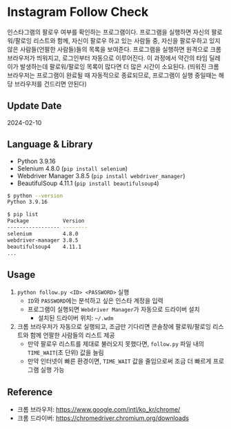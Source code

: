 # Instagram Follow Check
인스타그램의 팔로우 여부를 확인하는 프로그램이다. 프로그램을 실행하면 자신의 팔로워/팔로잉 리스트와 함께, 자신이 팔로우 하고 있는 사람들 중, 자신을 팔로우하고 있지 않은 사람들(언팔한 사람들)들의 목록을 보여준다. 프로그램을 실행하면 원격으로 크롬 브라우저가 띄워지고, 로그인부터 자동으로 이루어진다. 이 과정에서 약간의 타임 딜레이가 발생하는데 팔로워/팔로잉 목록이 많다면 더 많은 시간이 소요된다. (띄워진 크롬 브라우저는 프로그램이 완료될 때 자동적으로 종료되므로, 프로그램이 실행 중일때는 해당 브라우저를 건드리면 안된다)

## Update Date
2024-02-10

## Language & Library
- Python 3.9.16
- Selenium 4.8.0 (`pip install selenium`)
- Webdriver Manager 3.8.5 (`pip install webdriver_manager`)
- BeautifulSoup 4.11.1 (`pip install beautifulsoup4`)
```bash
$ python --version     
Python 3.9.16

$ pip list
Package           Version
----------------- --------
selenium          4.8.0
webdriver-manager 3.8.5
beautifulsoup4    4.11.1
...
```

## Usage
1. `python follow.py <ID> <PASSWORD>` 실행
    - `ID`와 `PASSWORD`에는 분석하고 싶은 인스타 계정을 입력
    - 프로그램이 실행되면 `Webdriver Manager`가 자동으로 드라이버 설치
      - 설치된 드라이버 위치: `~/.wdm`
2. 크롬 브라우저가 자동으로 실행되고, 조금만 기다리면 콘솔창에 팔로워/팔로잉 리스트와 함께 언팔한 사람들의 리스트 제공 
    - 만약 팔로우 리스트를 제대로 불러오지 못했다면, `follow.py` 파일 내의 `TIME_WAIT`(초 단위) 값을 늘림
    - 만약 인터넷이 빠른 환경이면, `TIME_WAIT` 값을 줄임으로써 조금 더 빠르게 프로그램 실행 가능

## Reference
- 크롬 브라우저: https://www.google.com/intl/ko_kr/chrome/
- 크롬 드라이버: https://chromedriver.chromium.org/downloads
